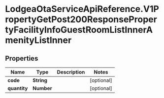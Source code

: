 # LodgeaOtaServiceApiReference.V1PropertyGetPost200ResponsePropertyFacilityInfoGuestRoomListInnerAmenityListInner

## Properties

Name | Type | Description | Notes
------------ | ------------- | ------------- | -------------
**code** | **String** |  | [optional] 
**quantity** | **Number** |  | [optional] 


